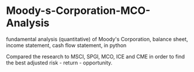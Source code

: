 # Moody-s-Corporation-MCO-Analysis
fundamental analysis (quantitative) of Moody's Corporation, balance sheet, income statement, cash flow statement, in python

Compared the research to MSCI, SPGI, MCO, ICE and CME in order to find the best adjusted risk - return - opportunity.
